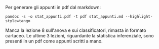 Per generare gli appunti in pdf dal markdown: 

`pandoc -s -o stat_appunti.pdf -t pdf stat_appunti.md --highlight-style=tango`

Manca la lezione 8 sull'anova e sui classificatori, rimasta in formato cartaceo.
Le ultime 3 lezioni, riguardante la statistica inferenziale, sono presenti in un pdf come appunti scritti a mano.
